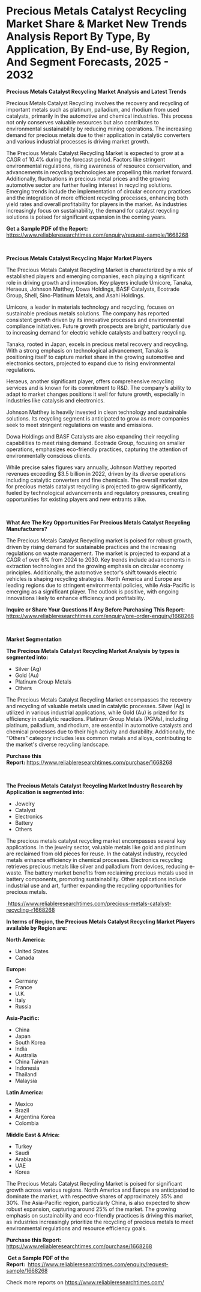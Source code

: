 <p><h1>Precious Metals Catalyst Recycling Market Share & Market New Trends Analysis Report By Type, By Application, By End-use, By Region, And Segment Forecasts, 2025 - 2032</h1></p><p><strong>Precious Metals Catalyst Recycling Market Analysis and Latest Trends</strong></p>
<p><p>Precious Metals Catalyst Recycling involves the recovery and recycling of important metals such as platinum, palladium, and rhodium from used catalysts, primarily in the automotive and chemical industries. This process not only conserves valuable resources but also contributes to environmental sustainability by reducing mining operations. The increasing demand for precious metals due to their application in catalytic converters and various industrial processes is driving market growth.</p><p>The Precious Metals Catalyst Recycling Market is expected to grow at a CAGR of 10.4% during the forecast period. Factors like stringent environmental regulations, rising awareness of resource conservation, and advancements in recycling technologies are propelling this market forward. Additionally, fluctuations in precious metal prices and the growing automotive sector are further fueling interest in recycling solutions. Emerging trends include the implementation of circular economy practices and the integration of more efficient recycling processes, enhancing both yield rates and overall profitability for players in the market. As industries increasingly focus on sustainability, the demand for catalyst recycling solutions is poised for significant expansion in the coming years.</p></p>
<p><strong>Get a Sample PDF of the Report:&nbsp;</strong> <a href="https://www.reliableresearchtimes.com/enquiry/request-sample/1668268?utm_campaign=3311&utm_medium=2&utm_source=Github&utm_content=ia&utm_term=08032025&utm_id=precious-metals-catalyst-recycling">https://www.reliableresearchtimes.com/enquiry/request-sample/1668268</a></p>
<p>&nbsp;</p>
<p><strong>Precious Metals Catalyst Recycling Major Market Players</strong></p>
<p><p>The Precious Metals Catalyst Recycling Market is characterized by a mix of established players and emerging companies, each playing a significant role in driving growth and innovation. Key players include Umicore, Tanaka, Heraeus, Johnson Matthey, Dowa Holdings, BASF Catalysts, Ecotrade Group, Shell, Sino-Platinum Metals, and Asahi Holdings.</p><p>Umicore, a leader in materials technology and recycling, focuses on sustainable precious metals solutions. The company has reported consistent growth driven by its innovative processes and environmental compliance initiatives. Future growth prospects are bright, particularly due to increasing demand for electric vehicle catalysts and battery recycling.</p><p>Tanaka, rooted in Japan, excels in precious metal recovery and recycling. With a strong emphasis on technological advancement, Tanaka is positioning itself to capture market share in the growing automotive and electronics sectors, projected to expand due to rising environmental regulations.</p><p>Heraeus, another significant player, offers comprehensive recycling services and is known for its commitment to R&D. The company's ability to adapt to market changes positions it well for future growth, especially in industries like catalysis and electronics.</p><p>Johnson Matthey is heavily invested in clean technology and sustainable solutions. Its recycling segment is anticipated to grow as more companies seek to meet stringent regulations on waste and emissions.</p><p>Dowa Holdings and BASF Catalysts are also expanding their recycling capabilities to meet rising demand. Ecotrade Group, focusing on smaller operations, emphasizes eco-friendly practices, capturing the attention of environmentally conscious clients.</p><p>While precise sales figures vary annually, Johnson Matthey reported revenues exceeding $3.5 billion in 2022, driven by its diverse operations including catalytic converters and fine chemicals. The overall market size for precious metals catalyst recycling is projected to grow significantly, fueled by technological advancements and regulatory pressures, creating opportunities for existing players and new entrants alike.</p></p>
<p>&nbsp;</p>
<p><strong>What Are The Key Opportunities For Precious Metals Catalyst Recycling Manufacturers?</strong></p>
<p><p>The Precious Metals Catalyst Recycling market is poised for robust growth, driven by rising demand for sustainable practices and the increasing regulations on waste management. The market is projected to expand at a CAGR of over 6% from 2024 to 2030. Key trends include advancements in extraction technologies and the growing emphasis on circular economy principles. Additionally, the automotive sector's shift towards electric vehicles is shaping recycling strategies. North America and Europe are leading regions due to stringent environmental policies, while Asia-Pacific is emerging as a significant player. The outlook is positive, with ongoing innovations likely to enhance efficiency and profitability.</p></p>
<p><strong>Inquire or Share Your Questions If Any Before Purchasing This Report:</strong> <a href="https://www.reliableresearchtimes.com/enquiry/pre-order-enquiry/1668268?utm_campaign=3311&utm_medium=2&utm_source=Github&utm_content=ia&utm_term=08032025&utm_id=precious-metals-catalyst-recycling">https://www.reliableresearchtimes.com/enquiry/pre-order-enquiry/1668268</a></p>
<p>&nbsp;</p>
<p><strong>Market Segmentation</strong></p>
<p><strong>The Precious Metals Catalyst Recycling Market Analysis by types is segmented into:</strong></p>
<p><ul><li>Silver (Ag)</li><li>Gold (Au)</li><li>Platinum Group Metals</li><li>Others</li></ul></p>
<p><p>The Precious Metals Catalyst Recycling Market encompasses the recovery and recycling of valuable metals used in catalytic processes. Silver (Ag) is utilized in various industrial applications, while Gold (Au) is prized for its efficiency in catalytic reactions. Platinum Group Metals (PGMs), including platinum, palladium, and rhodium, are essential in automotive catalysts and chemical processes due to their high activity and durability. Additionally, the "Others" category includes less common metals and alloys, contributing to the market's diverse recycling landscape.</p></p>
<p><strong>Purchase this Report:&nbsp;</strong><a href="https://www.reliableresearchtimes.com/purchase/1668268?utm_campaign=3311&utm_medium=2&utm_source=Github&utm_content=ia&utm_term=08032025&utm_id=precious-metals-catalyst-recycling">https://www.reliableresearchtimes.com/purchase/1668268</a></p>
<p>&nbsp;</p>
<p><strong>The Precious Metals Catalyst Recycling Market Industry Research by Application is segmented into:</strong></p>
<p><ul><li>Jewelry</li><li>Catalyst</li><li>Electronics</li><li>Battery</li><li>Others</li></ul></p>
<p><p>The precious metals catalyst recycling market encompasses several key applications. In the jewelry sector, valuable metals like gold and platinum are reclaimed from old pieces for reuse. In the catalyst industry, recycled metals enhance efficiency in chemical processes. Electronics recycling retrieves precious metals like silver and palladium from devices, reducing e-waste. The battery market benefits from reclaiming precious metals used in battery components, promoting sustainability. Other applications include industrial use and art, further expanding the recycling opportunities for precious metals.</p></p>
<p><a href="https://www.reliableresearchtimes.com/precious-metals-catalyst-recycling-r1668268?utm_campaign=3311&utm_medium=2&utm_source=Github&utm_content=ia&utm_term=08032025&utm_id=precious-metals-catalyst-recycling">&nbsp;https://www.reliableresearchtimes.com/precious-metals-catalyst-recycling-r1668268</a></p>
<p><strong>In terms of Region, the Precious Metals Catalyst Recycling Market Players available by Region are:</strong></p>
<p>
    <p> <strong> North America: </strong>
        <ul>
            <li>United States</li>
            <li>Canada</li>
        </ul>
        </p> 
    <p> <strong> Europe: </strong>
        <ul>
            <li>Germany</li>
            <li>France</li>
            <li>U.K.</li>
            <li>Italy</li>
            <li>Russia</li>
        </ul>
        </p> 
    <p> <strong> Asia-Pacific: </strong>
        <ul>
            <li>China</li>
            <li>Japan</li>
            <li>South Korea</li>
            <li>India</li>
            <li>Australia</li>
            <li>China Taiwan</li>
            <li>Indonesia</li>
            <li>Thailand</li>
            <li>Malaysia</li>
        </ul>
        </p> 
    <p> <strong> Latin America: </strong>
        <ul>
            <li>Mexico</li>
            <li>Brazil</li>
            <li>Argentina Korea</li>
            <li>Colombia</li>
        </ul>
        </p> 
    <p> <strong> Middle East & Africa: </strong>
        <ul>
            <li>Turkey</li>
            <li>Saudi</li>
            <li>Arabia</li>
            <li>UAE</li>
            <li>Korea</li>
        </ul>
    </p>
    </p>
<p><p>The Precious Metals Catalyst Recycling Market is poised for significant growth across various regions. North America and Europe are anticipated to dominate the market, with respective shares of approximately 35% and 30%. The Asia-Pacific region, particularly China, is also expected to show robust expansion, capturing around 25% of the market. The growing emphasis on sustainability and eco-friendly practices is driving this market, as industries increasingly prioritize the recycling of precious metals to meet environmental regulations and resource efficiency goals.</p></p>
<p><strong>Purchase this Report: </strong><a href="https://www.reliableresearchtimes.com/purchase/1668268?utm_campaign=3311&utm_medium=2&utm_source=Github&utm_content=ia&utm_term=08032025&utm_id=precious-metals-catalyst-recycling">https://www.reliableresearchtimes.com/purchase/1668268</a></p>
<p>&nbsp;<strong>Get a Sample PDF of the Report:&nbsp;&nbsp;</strong><a href="https://www.reliableresearchtimes.com/enquiry/request-sample/1668268?utm_campaign=3311&utm_medium=2&utm_source=Github&utm_content=ia&utm_term=08032025&utm_id=precious-metals-catalyst-recycling">https://www.reliableresearchtimes.com/enquiry/request-sample/1668268</a></p>
<p><strong></strong></p>
<p>Check more reports on <a href="https://www.reliableresearchtimes.com/?utm_campaign=3311&utm_medium=2&utm_source=Github&utm_content=ia&utm_term=08032025&utm_id=precious-metals-catalyst-recycling">https://www.reliableresearchtimes.com/</a></p>